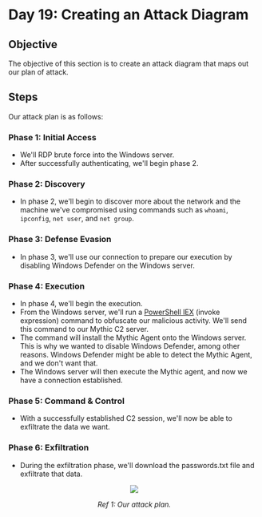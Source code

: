 # Day 19: Creating an Attack Diagram
## Objective
The objective of this section is to create an attack diagram that maps out our plan of attack.

## Steps
Our attack plan is as follows:

### Phase 1: Initial Access
- We'll RDP brute force into the Windows server.
- After successfully authenticating, we'll begin phase 2.

### Phase 2: Discovery
- In phase 2, we'll begin to discover more about the network and the machine we've compromised using commands such as `whoami`, `ipconfig`, `net user`, and `net group`.

### Phase 3: Defense Evasion
- In phase 3, we'll use our connection to prepare our execution by disabling Windows Defender on the Windows server.

### Phase 4: Execution
- In phase 4, we'll begin the execution.
- From the Windows server, we'll run a [PowerShell IEX](https://www.securonix.com/blog/hiding-the-powershell-execution-flow/) (invoke expression) command to obfuscate our malicious activity. We'll send this command to our Mythic C2 server.
- The command will install the Mythic Agent onto the Windows server. This is why we wanted to disable Windows Defender, among other reasons. Windows Defender might be able to detect the Mythic Agent, and we don't want that.
- The Windows server will then execute the Mythic agent, and now we have a connection established.

### Phase 5: Command & Control
- With a successfully established C2 session, we'll now be able to exfiltrate the data we want.

### Phase 6: Exfiltration
- During the exfiltration phase, we'll download the passwords.txt file and exfiltrate that data.

<p align="center"><img src="https://i.imgur.com/HAW643T.png"></p>
<p align="center"><i>Ref 1: Our attack plan.</i><p>
<br>
